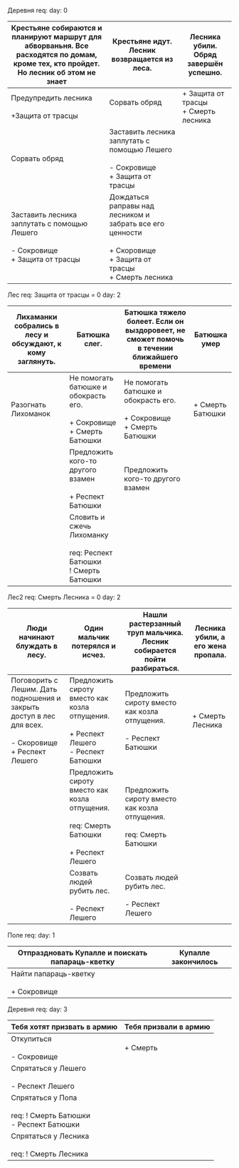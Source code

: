 Деревня
req: 
day: 0

| Крестьяне собираются и планируют маршрут для абворваньня. Все расходятся по домам, кроме тех, кто пройдет. Но лесник об этом не знает<br> | Крестьяне идут. Лесник возвращается из леса.                                                                           | Лесника убили. Обряд завершён успешно. |
| ----------------------------------------------------------------------------------------------------------------------------------------- | ---------------------------------------------------------------------------------------------------------------------- | -------------------------------------- |
| Предупредить лесника<br><br>+Защита от трасцы                                                                                             | Сорвать обряд<br><br>                                                                                                  | + Защита от трасцы<br>+ Смерть лесника |
| Сорвать обряд                                                                                                                             | Заставить лесника заплутать с помощью Лешего<br><br>- Сокровище<br>+ Защита от трасцы                                  |                                        |
| Заставить лесника заплутать с помощью Лешего<br><br>- Сокровище<br>+ Защита от трасцы                                                     | Дождаться раправы над лесником и забрать все его ценности<br><br>+ Скоровище<br>+ Защита от трасцы<br>+ Смерть лесника |                                        |
Лес
req: Защита от трасцы = 0
day: 2

| Лихаманки собрались в лесу и обсуждают, к кому заглянуть. | Батюшка слег.                                                                 | Батюшка тяжело болеет. Если он выздоровеет, не сможет помочь в течении ближайшего времени | Батюшка умер     |
| --------------------------------------------------------- | ----------------------------------------------------------------------------- | ----------------------------------------------------------------------------------------- | ---------------- |
| Разогнать Лихоманок                                       | Не помогать батюшке и обокрасть его.<br><br>+ Сокровище<br>+ Смерть Батюшки   | Не помогать батюшке и обокрасть его.<br><br>+ Сокровище<br>+ Смерть Батюшки               | + Смерть Батюшки |
|                                                           | Предложить кого-то другого взамен<br><br>+ Респект Батюшки                    | Предложить кого-то другого взамен                                                         |                  |
|                                                           | Словить и сжечь Лихоманку<br><br>req: Респект Батюшки<br>! Смерть Батюшки<br> |                                                                                           |                  |
Лес2
req: Смерть Лесника = 0
day: 2

| Люди начинают блуждать в лесу.                                                                              | Один мальчик потерялся и исчез.                                                                  | Нашли растерзанный труп мальчика. Лесник собирается пойти разбираться.   | Лесника убили, а его жена пропала. |
| ----------------------------------------------------------------------------------------------------------- | ------------------------------------------------------------------------------------------------ | ------------------------------------------------------------------------ | ---------------------------------- |
| Поговорить с Лешим. Дать подношения и закрыть доступ в лес для всех.<br><br>- Скоровище<br>+ Респект Лешего | Предложить сироту вместо как козла отпущения.<br><br>+ Респект Лешего<br>- Респект Батюшки<br>   | Предложить сироту вместо как козла отпущения.<br><br>- Респект Батюшки   | + Смерть Лесника                   |
|                                                                                                             | Предложить сироту вместо как козла отпущения.<br><br>req: Смерть Батюшки<br><br>+ Респект Лешего | Предложить сироту вместо как козла отпущения.<br><br>req: Смерть Батюшки |                                    |
|                                                                                                             | Созвать людей рубить лес.<br><br>- Респект Лешего                                                | Созвать людей рубить лес.<br><br>- Респект Лешего                        |                                    |

Поле
req:
day: 1

| Отпраздновать Купалле и поискать папараць-кветку | Купалле закончилось |
| ------------------------------------------------ | ------------------- |
| Найти папараць-кветку<br><br>+ Сокровище         |                     |
Деревня
req:
day: 3

| Тебя хотят призвать в армию                                         | Тебя призвали в армию |
| ------------------------------------------------------------------- | --------------------- |
| Откупиться<br><br>- Сокровище                                       | + Смерть              |
| Спрятаться у Лешего<br><br>- Респект Лешего                         |                       |
| Спрятаться у Попа<br><br>req: ! Смерть Батюшки<br>- Респект Батюшки |                       |
| Спрятаться у Лесника<br><br>req: ! Смерть Лесника                   |                       |
